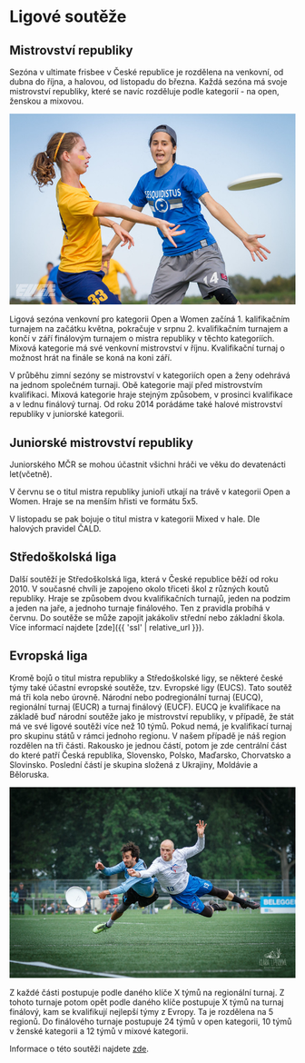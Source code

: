 # Ligové soutěže

## Mistrovství republiky

Sezóna v ultimate frisbee v České republice je rozdělena na venkovní, od dubna do října, a halovou, od listopadu do března. Každá sezóna má svoje mistrovství republiky, které se navíc rozděluje podle kategorií - na open, ženskou a mixovou.

![](assets/img/pages/souteze/2017_eucf_hazeni.jpg)

Ligová sezóna venkovní pro kategorii Open a Women začíná 1. kalifikačním turnajem na začátku května, pokračuje v srpnu 2. kvalifikačním turnajem a končí v září finálovým turnajem o mistra republiky v těchto kategoríích. Mixová kategorie má své venkovní mistrovství v říjnu. Kvalifikační turnaj o možnost hrát na finále se koná na koni září. 

V průběhu zimní sezóny se mistrovství v kategoriích open a ženy odehrává na jednom společném turnaji. Obě kategorie mají před mistrovstvím kvalifikaci. Mixová kategorie hraje stejným způsobem, v prosinci kvalifikace a v lednu finálový turnaj. Od roku 2014 porádáme také halové mistrovství republiky v juniorské kategorii.

## Juniorské mistrovství republiky

Juniorského MČR se mohou účastnit všichni hráči ve věku do devatenácti let(včetně). 

V červnu se o titul mistra republiky junioři utkají na trávě v kategorii Open a Women. Hraje se na menším hřisti ve formátu 5x5. 

V listopadu se pak bojuje o titul mistra v kategorii Mixed v hale. Dle halových pravidel ČALD. 

## Středoškolská liga

Další soutěží je Středoškolská liga, která v České republice běží od roku 2010. V současné chvíli je zapojeno okolo třiceti škol z různých koutů republiky. Hraje se způsobem dvou kvalifikačních turnajů, jeden na podzim a jeden na jaře, a jednoho turnaje finálového. Ten z pravidla probíhá v červnu. Do soutěže se může zapojit jakákoliv střední nebo základní škola. Více informací najdete [zde]({{ 'ssl' | relative_url }}).

## Evropská liga

Kromě bojů o titul mistra republiky a Středoškolské ligy, se některé české týmy také účastní evropské soutěže, tzv. Evropské ligy (EUCS). Tato soutěž má tři kola nebo úrovně. Národní nebo podregionální turnaj (EUCQ), regionální turnaj (EUCR) a turnaj finálový (EUCF). EUCQ je kvalifikace na základě buď národní soutěže jako je mistrovství republiky, v případě, že stát má ve své ligové soutěži více než 10 týmů. Pokud nemá, je kvalifikací turnaj pro skupinu států v rámci jednoho regionu. V našem případě je náš region rozdělen na tři části. Rakousko je jednou částí, potom je zde centrální část do které patří Česká republika, Slovensko, Polsko, Maďarsko, Chorvatsko a Slovinsko. Poslední částí je skupina složená z Ukrajiny, Moldávie a Běloruska.

![](assets/img/pages/souteze/2019_windmill_ryba.jpg)

Z každé části postupuje podle daného klíče X týmů na regionální turnaj. Z tohoto turnaje potom opět podle daného klíče postupuje X týmů na turnaj finálový, kam se kvalifikují nejlepší týmy z Evropy. Ta je rozdělena na 5 regionů. Do finálového turnaje postupuje 24 týmů v open kategorii, 10 týmů v ženské kategorii a 12 týmů v mixové kategorii.

Informace o této soutěži najdete [zde](https://www.ultimatefederation.eu/club-champs.php).
